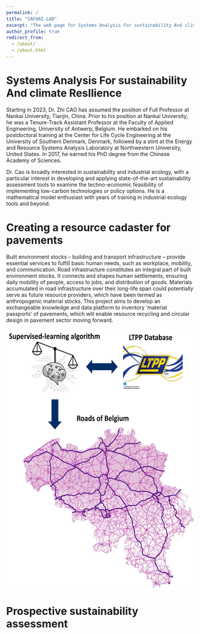 ```yaml
---
permalink: /
title: "SAFARI-LAB"
excerpt: "The web page for Systems Analysis For sustainability And climate ResIlience Lab (SAFARI)"
author_profile: true
redirect_from: 
  - /about/
  - /about.html
---
```


# Systems Analysis For sustainability And climate ResIlience 

Starting in 2023, Dr. Zhi CAO has assumed the position of Full Professor at Nankai University, Tianjin, China. Prior to his position at Nankai University, he was a Tenure-Track Assistant Professor at the Faculty of Applied Engineering, University of Antwerp, Belgium. He embarked on his postdoctoral training at the Center for Life Cycle Engineering at the University of Southern Denmark, Denmark, followed by a stint at the Energy and Resource Systems Analysis Laboratory at Northwestern University, United States. In 2017, he earned his PhD degree from the Chinese Academy of Sciences.

Dr. Cao is broadly interested in sustainability and industrial ecology, with a particular interest in developing and applying state-of-the-art sustainability assessment tools to examine the techno-economic feasibility of implementing low-carbon technologies or policy options. He is a mathematical model enthusiast with years of training in industrial ecology tools and beyond.

# Creating a resource cadaster for pavements
Built environment stocks – building and transport infrastructure – provide essential services to fulfill basic human needs, such as workplace, mobility, and communication. Road infrastructure constitutes an integral part of built environment stocks. It connects and shapes human settlements, ensuring daily mobility of people, access to jobs, and distribution of goods. Materials accumulated in road infrastructure over their long-life span could potentially serve as future resource providers, which have been termed as anthropogenic material stocks. This project aims to develop an exchangeable knowledge and data platform to inventory ‘material passports’ of pavements, which will enable resource recycling and circular design in pavement sector moving forward.

<img src="../images/Built_environment_stocks.png" width="600" height="700" alt="Built environment stocks">

# Prospective sustainability assessment